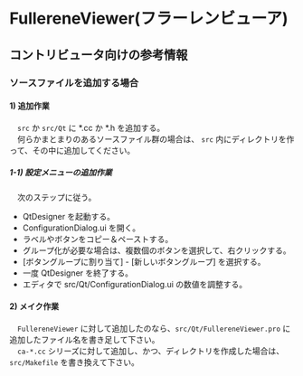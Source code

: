 # FullereneViewer(フラーレンビューア)
## コントリビュータ向けの参考情報

### ソースファイルを追加する場合
#### 1) 追加作業
　`src` か `src/Qt` に *.cc か *.h を追加する。  
　何らかまとまりのあるソースファイル群の場合は、 `src` 内にディレクトリを作って、その中に追加してください。

##### 1-1) 設定メニューの追加作業
　次のステップに従う。

* QtDesigner を起動する。
* ConfigurationDialog.ui を開く。
* ラベルやボタンをコピー＆ペーストする。
* グループ化が必要な場合は、複数個のボタンを選択して、右クリックする。
* [ボタングループに割り当て] - [新しいボタングループ] を選択する。
* 一度 QtDesigner を終了する。
* エディタで src/Qt/ConfigurationDialog.ui の数値を調整する。

#### 2) メイク作業
　`FullereneViewer` に対して追加したのなら、`src/Qt/FullereneViewer.pro` に追加したファイル名を書き足して下さい。  
　`ca-*.cc` シリーズに対して追加し、かつ、ディレクトリを作成した場合は、`src/Makefile` を書き換えて下さい。
